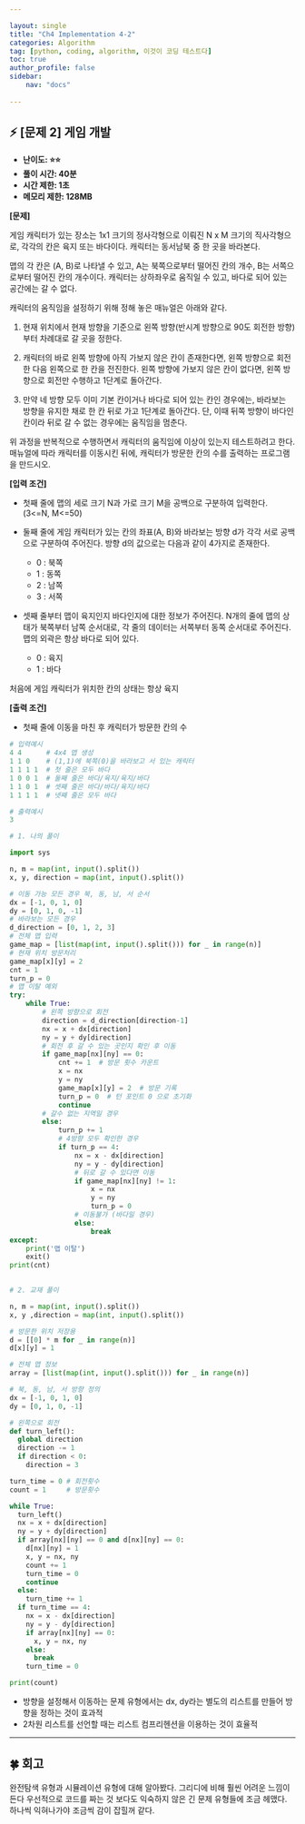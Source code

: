 ```yaml
---

layout: single
title: "Ch4 Implementation 4-2"
categories: Algorithm
tag: [python, coding, algorithm, 이것이 코딩 테스트다]
toc: true
author_profile: false
sidebar:
    nav: "docs"
    
---
```



## ⚡ [문제 2] 게임 개발

* **난이도: ⭐⭐** 
* **풀이 시간: 40분**
* **시간 제한: 1초**
* **메모리 제한: 128MB**

**[문제]**

게임 캐릭터가 있는 장소는 1x1 크기의 정사각형으로 이뤄진 N x M 크기의 직사각형으로, 각각의 칸은 육지 또는 바다이다. 캐릭터는 동서남북 중 한 곳을 바라본다.

맵의 각 칸은 (A, B)로 나타낼 수 있고, A는 북쪽으로부터 떨어진 칸의 개수, B는 서쪽으로부터 떨어진 칸의 개수이다. 캐릭터는 상하좌우로 움직일 수 있고, 바다로 되어 있는 공간에는 갈 수 없다.

캐릭터의 움직임을 설정하기 위해 정해 놓은 매뉴얼은 아래와 같다.

1. 현재 위치에서 현재 방향을 기준으로 왼쪽 방향(반시계 방향으로 90도 회전한 방향)부터 차례대로 갈 곳을 정한다.

2. 캐릭터의 바로 왼쪽 방향에 아직 가보지 않은 칸이 존재한다면, 왼쪽 방향으로 회전한 다음 왼쪽으로 한 칸을 전진한다. 왼쪽 방향에 가보지 않은 칸이 없다면, 왼쪽 방향으로 회전만 수행하고 1단계로 돌아간다.

3. 만약 네 방향 모두 이미 기본 칸이거나 바다로 되어 있는 칸인 경우에는, 바라보는 방향을 유지한 채로 한 칸 뒤로 가고 1단계로 돌아간다. 단, 이때 뒤쪽 방향이 바다인 칸이라 뒤로 갈 수 없는 경우에는 움직임을 멈춘다.


위 과정을 반복적으로 수행하면서 캐릭터의 움직임에 이상이 있는지 테스트하려고 한다. 매뉴얼에 따라 캐릭터를 이동시킨 뒤에, 캐릭터가 방문한 칸의 수를 출력하는 프로그램을 만드시오.


**[입력 조건]**

* 첫째 줄에 맵의 세로 크기 N과 가로 크기 M을 공백으로 구분하여 입력한다. (3<=N, M<=50)

* 둘째 줄에 게임 캐릭터가 있는 칸의 좌표(A, B)와 바라보는 방향 d가 각각 서로 공백으로 구분하여 주어진다. 방향 d의 값으로는 다음과 같이 4가지로 존재한다.

  * 0 : 북쪽
  * 1 : 동쪽
  * 2 : 남쪽
  * 3 : 서쪽
* 셋째 줄부터 맵이 육지인지 바다인지에 대한 정보가 주어진다. N개의 줄에 맵의 상태가 북쪽부터 남쪽 순서대로, 각 줄의 데이터는 서쪽부터 동쪽 순서대로 주어진다. 맵의 외곽은 항상 바다로 되어 있다.

  * 0 : 육지
  * 1 : 바다

처음에 게임 캐릭터가 위치한 칸의 상태는 항상 육지


**[출력 조건]**

* 첫째 줄에 이동을 마친 후 캐릭터가 방문한 칸의 수

```python
# 입력예시
4 4      # 4x4 맵 생성
1 1 0    # (1,1)에 북쪽(0)을 바라보고 서 있는 캐릭터
1 1 1 1  # 첫 줄은 모두 바다
1 0 0 1  # 둘째 줄은 바다/육지/육지/바다
1 1 0 1  # 셋째 줄은 바다/바다/육지/바다
1 1 1 1  # 넷째 줄은 모두 바다

# 출력예시
3
```


```python
# 1. 나의 풀이

import sys

n, m = map(int, input().split())
x, y, direction = map(int, input().split())

# 이동 가능 모든 경우 북, 동, 남, 서 순서
dx = [-1, 0, 1, 0]
dy = [0, 1, 0, -1]
# 바라보는 모든 경우
d_direction = [0, 1, 2, 3]
# 전체 맵 입력
game_map = [list(map(int, input().split())) for _ in range(n)]
# 현재 위치 방문처리
game_map[x][y] = 2
cnt = 1
turn_p = 0
# 맵 이탈 예외
try: 
    while True:
        # 왼쪽 방향으로 회전
        direction = d_direction[direction-1]
        nx = x + dx[direction]
        ny = y + dy[direction]
        # 회전 후 갈 수 있는 곳인지 확인 후 이동
        if game_map[nx][ny] == 0:
            cnt += 1  # 방문 횟수 카운트
            x = nx
            y = ny
            game_map[x][y] = 2  # 방문 기록
            turn_p = 0  # 턴 포인트 0 으로 초기화
            continue
        # 갈수 없는 지역일 경우
        else:
            turn_p += 1
            # 4방향 모두 확인한 경우
            if turn_p == 4:
                nx = x - dx[direction]
                ny = y - dy[direction]
                # 뒤로 갈 수 있다면 이동
                if game_map[nx][ny] != 1:
                    x = nx
                    y = ny
                    turn_p = 0
                # 이동불가 (바다일 경우)
                else:
                    break
except:
    print('맵 이탈')
    exit()
print(cnt)
  

# 2. 교재 풀이

n, m = map(int, input().split())
x, y ,direction = map(int, input().split())

# 방문한 위치 저장용 
d = [[0] * m for _ in range(n)]
d[x][y] = 1

# 전체 맵 정보
array = [list(map(int, input().split())) for _ in range(n)]

# 북, 동, 남, 서 방향 정의
dx = [-1, 0, 1, 0]
dy = [0, 1, 0, -1]

# 왼쪽으로 회전
def turn_left():
  global direction
  direction -= 1
  if direction < 0:
    direction = 3

turn_time = 0 # 회전횟수
count = 1     # 방문횟수

while True:
  turn_left()
  nx = x + dx[direction]
  ny = y + dy[direction]
  if array[nx][ny] == 0 and d[nx][ny] == 0:
    d[nx][ny] = 1
    x, y = nx, ny
    count += 1
    turn_time = 0
    continue
  else:
    turn_time += 1
  if turn_time == 4:
    nx = x - dx[direction]
    ny = y - dy[direction]
    if array[nx][ny] == 0:
      x, y = nx, ny
    else:
      break
    turn_time = 0

print(count)

```

 * 방향을 설정해서 이동하는 문제 유형에서는 dx, dy라는 별도의 리스트를 만들어 방향을 정하는 것이 효과적
 * 2차원 리스트를 선언할 때는 리스트 컴프리헨션을 이용하는 것이 효율적
  
---


## **🍀** 회고
완전탐색 유형과 시뮬레이션 유형에 대해 알아봤다. 그리디에 비해 훨씬 어려운 느낌이 든다 우선적으로 코드를 짜는 것 보다도 익숙하지 않은 긴 문제 유형들에 조금 헤맸다. 하나씩 익혀나가야 조금씩 감이 잡힐꺼 같다.
